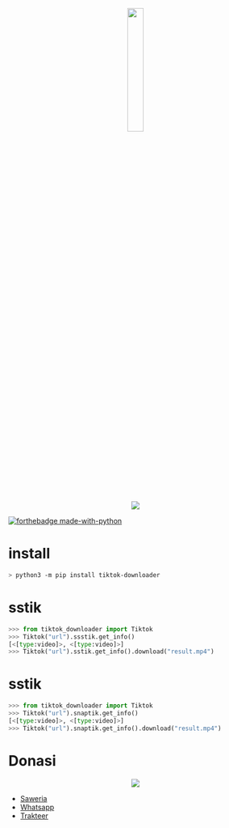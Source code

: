 <p align="center">
<img src="https://avatars.githubusercontent.com/u/52121207" width="25%"><br>
<img src="https://img.shields.io/badge/AUTHOR-KRYPTON--BYTE-brightgreen">
</p>

[![forthebadge made-with-python](http://ForTheBadge.com/images/badges/made-with-python.svg)](https://www.python.org/)

# install
```bash
> python3 -m pip install tiktok-downloader
```
# sstik
```python
>>> from tiktok_downloader import Tiktok
>>> Tiktok("url").ssstik.get_info()
[<[type:video]>, <[type:video]>]
>>> Tiktok("url").sstik.get_info().download("result.mp4")
```
# sstik
```python
>>> from tiktok_downloader import Tiktok
>>> Tiktok("url").snaptik.get_info()
[<[type:video]>, <[type:video]>]
>>> Tiktok("url").snaptik.get_info().download("result.mp4")
```
# Donasi
<p align="center"><img src="https://svgur.com/i/Vtt.svg">

</p>
<ul><li><a href="https://saweria.co/kryptonbyte">Saweria</a><li><a href="https://wa.me/6283172366463">Whatsapp</a></li><li><a href="https://trakteer.id/krypton-byte-z8vbo">Trakteer</a></li></ul>
